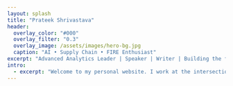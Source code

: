 ```yaml
---
layout: splash
title: "Prateek Shrivastava"
header:
  overlay_color: "#000"
  overlay_filter: "0.3"
  overlay_image: /assets/images/hero-bg.jpg
  caption: "AI • Supply Chain • FIRE Enthusiast"
excerpt: "Advanced Analytics Leader | Speaker | Writer | Building the future of data"
intro:
  - excerpt: "Welcome to my personal website. I work at the intersection of AI, analytics, and impact. I’m passionate about building intelligent systems, driving business transformation, and helping others succeed."
---
```

